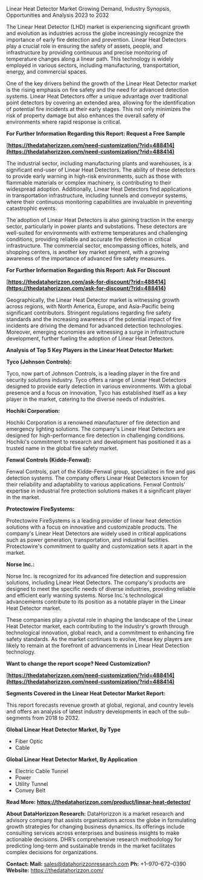 ﻿Linear Heat Detector Market Growing Demand, Industry Synopsis, Opportunities and Analysis 2023 to 2032

The Linear Heat Detector (LHD) market is experiencing significant growth and evolution as industries across the globe increasingly recognize the importance of early fire detection and prevention. Linear Heat Detectors play a crucial role in ensuring the safety of assets, people, and infrastructure by providing continuous and precise monitoring of temperature changes along a linear path. This technology is widely employed in various sectors, including manufacturing, transportation, energy, and commercial spaces.

One of the key drivers behind the growth of the Linear Heat Detector market is the rising emphasis on fire safety and the need for advanced detection systems. Linear Heat Detectors offer a unique advantage over traditional point detectors by covering an extended area, allowing for the identification of potential fire incidents at their early stages. This not only minimizes the risk of property damage but also enhances the overall safety of environments where rapid response is critical.

**For Further Information Regarding this Report: Request a Free Sample**

[**https://thedatahorizzon.com/need-customization/?rid=488414](https://thedatahorizzon.com/need-customization/?rid=488414)** 

The industrial sector, including manufacturing plants and warehouses, is a significant end-user of Linear Heat Detectors. The ability of these detectors to provide early warning in high-risk environments, such as those with flammable materials or complex machinery, is contributing to their widespread adoption. Additionally, Linear Heat Detectors find applications in transportation infrastructure, including tunnels and conveyor systems, where their continuous monitoring capabilities are invaluable in preventing catastrophic events.

The adoption of Linear Heat Detectors is also gaining traction in the energy sector, particularly in power plants and substations. These detectors are well-suited for environments with extreme temperatures and challenging conditions, providing reliable and accurate fire detection in critical infrastructure. The commercial sector, encompassing offices, hotels, and shopping centers, is another key market segment, with a growing awareness of the importance of advanced fire safety measures.

**For Further Information Regarding this Report: Ask For Discount**

[**https://thedatahorizzon.com/ask-for-discount/?rid=488414](https://thedatahorizzon.com/ask-for-discount/?rid=488414)** 

Geographically, the Linear Heat Detector market is witnessing growth across regions, with North America, Europe, and Asia-Pacific being significant contributors. Stringent regulations regarding fire safety standards and the increasing awareness of the potential impact of fire incidents are driving the demand for advanced detection technologies. Moreover, emerging economies are witnessing a surge in infrastructure development, further fueling the adoption of Linear Heat Detectors.

**Analysis of Top 5 Key Players in the Linear Heat Detector Market:**

**Tyco (Johnson Controls):**

Tyco, now part of Johnson Controls, is a leading player in the fire and security solutions industry. Tyco offers a range of Linear Heat Detectors designed to provide early detection in various environments. With a global presence and a focus on innovation, Tyco has established itself as a key player in the market, catering to the diverse needs of industries.

**Hochiki Corporation:**

Hochiki Corporation is a renowned manufacturer of fire detection and emergency lighting solutions. The company's Linear Heat Detectors are designed for high-performance fire detection in challenging conditions. Hochiki's commitment to research and development has positioned it as a trusted name in the global fire safety market.

**Fenwal Controls (Kidde-Fenwal):**

Fenwal Controls, part of the Kidde-Fenwal group, specializes in fire and gas detection systems. The company offers Linear Heat Detectors known for their reliability and adaptability to various applications. Fenwal Controls' expertise in industrial fire protection solutions makes it a significant player in the market.

**Protectowire FireSystems:**

Protectowire FireSystems is a leading provider of linear heat detection solutions with a focus on innovative and customizable products. The company's Linear Heat Detectors are widely used in critical applications such as power generation, transportation, and industrial facilities. Protectowire's commitment to quality and customization sets it apart in the market.

**Norse Inc.:**

Norse Inc. is recognized for its advanced fire detection and suppression solutions, including Linear Heat Detectors. The company's products are designed to meet the specific needs of diverse industries, providing reliable and efficient early warning systems. Norse Inc.'s technological advancements contribute to its position as a notable player in the Linear Heat Detector market.

These companies play a pivotal role in shaping the landscape of the Linear Heat Detector market, each contributing to the industry's growth through technological innovation, global reach, and a commitment to enhancing fire safety standards. As the market continues to evolve, these key players are likely to remain at the forefront of advancements in Linear Heat Detection technology.

**Want to change the report scope? Need Customization?**

[**https://thedatahorizzon.com/need-customization/?rid=488414](https://thedatahorizzon.com/need-customization/?rid=488414)** 

**Segments Covered in the Linear Heat Detector Market Report:**

This report forecasts revenue growth at global, regional, and country levels and offers an analysis of latest industry developments in each of the sub-segments from 2018 to 2032.

**Global Linear Heat Detector Market, By Type**

- Fiber Optic
- Cable

**Global Linear Heat Detector Market, By Application**

- Electric Cable Tunnel
- Power
- Utility Tunnel
- Convey Belt

**Read More: <https://thedatahorizzon.com/product/linear-heat-detector/>** 

**About DataHorizzon Research:**DataHorizzon is a market research and advisory company that assists organizations across the globe in formulating growth strategies for changing business dynamics. Its offerings include consulting services across enterprises and business insights to make actionable decisions. DHR’s comprehensive research methodology for predicting long-term and sustainable trends in the market facilitates complex decisions for organizations.

**Contact:Mail:** sales@datahorizzonresearch.com**Ph:** +1–970–672–0390**Website:** https://thedatahorizzon.com/

